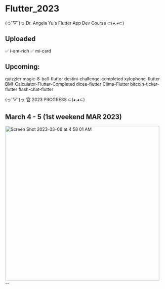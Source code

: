 # Flutter_2023

(っ˘▽˘)っ Dr. Angela Yu's Flutter 
App Dev Course ⊂(◕.◕⊂) 


Uploaded
-
✅ i-am-rich
✅ mi-card


Upcoming:
-
quizzler
magic-8-ball-flutter
destini-challenge-completed 
xylophone-flutter
BMI-Calculator-Flutter-Completed
dicee-flutter 
Clima-Flutter 
bitcoin-ticker-flutter
flash-chat-flutter 


(っ˘▽˘)っ 🏆  2023 PROGRESS  ⊂(◕.◕⊂) 

March 4 - 5 (1st weekend MAR 2023)
--
<img width="499" alt="Screen Shot 2023-03-06 at 4 58 01 AM" src="https://user-images.githubusercontent.com/13888326/222985589-1a0f6b0b-0c0e-40ce-8e1a-2fad70f3d461.png">
--
